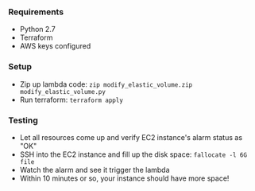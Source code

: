 ### Requirements

* Python 2.7
* Terraform
* AWS keys configured

### Setup

* Zip up lambda code: `zip modify_elastic_volume.zip modify_elastic_volume.py`
* Run terraform: `terraform apply`

### Testing

* Let all resources come up and verify EC2 instance's alarm status as "OK"
* SSH into the EC2 instance and fill up the disk space: `fallocate -l 6G file`
* Watch the alarm and see it trigger the lambda
* Within 10 minutes or so, your instance should have more space!

